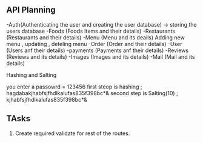 ## API Planning 

-Auth(Authenticating the user and creating the user database) -> storing the users database 
-Foods (Foods Items and their details)
-Restaurants (Restaurants and their details)
-Menu (Menu and its deails) Adding new menu , updating , deteling menu
-Order (Order and their details)
-User (Users anf their details)
-payments (Payments anf their details) 
-Reviews (Reviews and its details)
-Images (Images and its details)
-Mail (Mail and its details)


Hashing and Salting

you enter a passowrd = 123456
first steop is hashing ; hagdabakjhabfsjfhdlkalufas835f398bc*&
second step is Salting(10) ;  kjhabfsjfhdlkalufas835f398bc*&



## TAsks

1. Create required validate for rest of the routes.

